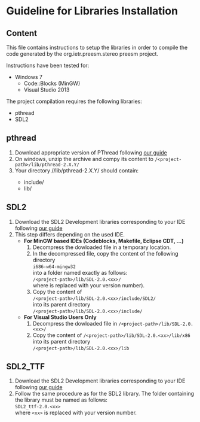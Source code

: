 # Guideline for Libraries Installation
## Content 

This file contains instructions to setup the libraries in order to compile the
code generated by the org.ietr.preesm.stereo preesm project. 

Instructions have been tested for:

* Windows 7 
  * Code::Blocks (MinGW)
  * Visual Studio 2013
  
The project compilation requires the following libraries:

* pthread 
* SDL2

## pthread 
1. Download appropriate version of PThread following [our guide](https://preesm.github.io/tutos/intro/#pthread)
2. On windows, unzip the archive and compy its content to ```/<project-path>/lib/pthread-2.X.Y/```
3. Your directory /<project-path>/lib/pthread-2.X.Y/ should contain:
   - include/
   - lib/

## SDL2
1. Download the SDL2 Development libraries corresponding to your IDE following [our guide](https://preesm.github.io/tutos/intro/#sdl2-and-sdl2_ttf)
2. This step differs depending on the used IDE.
   * **For MinGW based IDEs (Codeblocks, Makefile, Eclipse CDT, ...)**
     1. Decompress the dowloaded file in a temporary location. 
     2. In the decompressed file, copy the content of the following directory  
        ```i686-w64-mingw32```  
        into a folder named exactly as follows:  
        ```/<project-path>/lib/SDL-2.0.<xx>/```  
        where <xx> is replaced with your version number).
     3. Copy the content of  
        ```/<project-path>/lib/SDL-2.0.<xx>/include/SDL2/```  
        into its parent directory  
        ```/<project-path>/lib/SDL-2.0.<xx>/include/```
   * **For Visual Studio Users Only**  
     1. Decompress the dowloaded file in
	    ```/<project-path>/lib/SDL-2.0.<xx>/```
	 2. Copy the content of 
	    ```/<project-path>/lib/SDL-2.0.<xx>/lib/x86```  
		into its parent directory  
		```/<project-path>/lib/SDL-2.0.<xx>/lib```  

## SDL2_TTF
1. Download the SDL2 Development libraries corresponding to your IDE following [our guide](https://preesm.github.io/tutos/intro/#sdl2-and-sdl2_ttf)
2. Follow the same procedure as for the SDL2 library. The folder containing the library must be named as follows:  
   ```SDL2_ttf-2.0.<xx>```  
   where `<xx>` is replaced with your version number.
